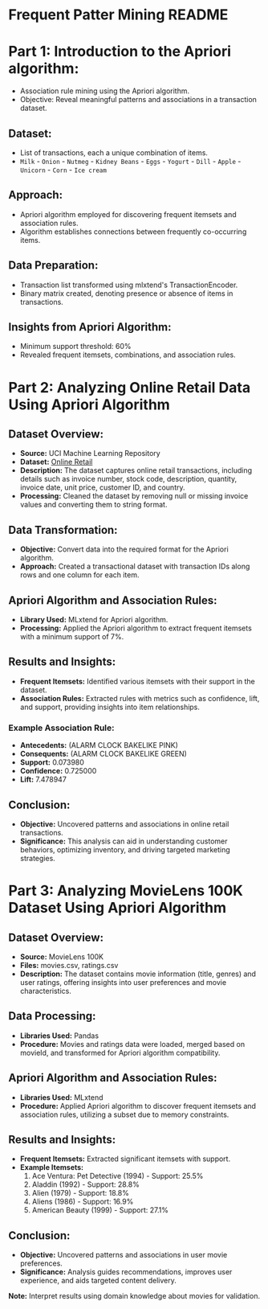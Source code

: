 # Frequent Patter Mining README

# Part 1: Introduction to the Apriori algorithm:
- Association rule mining using the Apriori algorithm.
- Objective: Reveal meaningful patterns and associations in a transaction dataset.

## Dataset:
- List of transactions, each a unique combination of items.
- `Milk` - `Onion` - `Nutmeg` - `Kidney Beans` - `Eggs` - `Yogurt` - `Dill` - `Apple` - `Unicorn` - `Corn` - `Ice cream`

## Approach:
- Apriori algorithm employed for discovering frequent itemsets and association rules.
- Algorithm establishes connections between frequently co-occurring items.

## Data Preparation:
- Transaction list transformed using mlxtend's TransactionEncoder.
- Binary matrix created, denoting presence or absence of items in transactions.

## Insights from Apriori Algorithm:
- Minimum support threshold: 60%
- Revealed frequent itemsets, combinations, and association rules.

# Part 2: Analyzing Online Retail Data Using Apriori Algorithm

## Dataset Overview:
- **Source:** UCI Machine Learning Repository
- **Dataset:** [Online Retail](https://archive.ics.uci.edu/ml/datasets/online+retail)
- **Description:** The dataset captures online retail transactions, including details such as invoice number, stock code, description, quantity, invoice date, unit price, customer ID, and country.
- **Processing:** Cleaned the dataset by removing null or missing invoice values and converting them to string format.

## Data Transformation:
- **Objective:** Convert data into the required format for the Apriori algorithm.
- **Approach:** Created a transactional dataset with transaction IDs along rows and one column for each item.

## Apriori Algorithm and Association Rules:
- **Library Used:** MLxtend for Apriori algorithm.
- **Processing:** Applied the Apriori algorithm to extract frequent itemsets with a minimum support of 7%.

## Results and Insights:
- **Frequent Itemsets:** Identified various itemsets with their support in the dataset.
- **Association Rules:** Extracted rules with metrics such as confidence, lift, and support, providing insights into item relationships.

### Example Association Rule:
- **Antecedents:** (ALARM CLOCK BAKELIKE PINK)
- **Consequents:** (ALARM CLOCK BAKELIKE GREEN)
- **Support:** 0.073980
- **Confidence:** 0.725000
- **Lift:** 7.478947

## Conclusion:
- **Objective:** Uncovered patterns and associations in online retail transactions.
- **Significance:** This analysis can aid in understanding customer behaviors, optimizing inventory, and driving targeted marketing strategies.



# Part 3: Analyzing MovieLens 100K Dataset Using Apriori Algorithm

## Dataset Overview:
- **Source:** MovieLens 100K
- **Files:** movies.csv, ratings.csv
- **Description:** The dataset contains movie information (title, genres) and user ratings, offering insights into user preferences and movie characteristics.

## Data Processing:
- **Libraries Used:** Pandas
- **Procedure:** Movies and ratings data were loaded, merged based on movieId, and transformed for Apriori algorithm compatibility.

## Apriori Algorithm and Association Rules:
- **Libraries Used:** MLxtend
- **Procedure:** Applied Apriori algorithm to discover frequent itemsets and association rules, utilizing a subset due to memory constraints.

## Results and Insights:
- **Frequent Itemsets:** Extracted significant itemsets with support.
- **Example Itemsets:**
  1. Ace Ventura: Pet Detective (1994) - Support: 25.5%
  2. Aladdin (1992) - Support: 28.8%
  3. Alien (1979) - Support: 18.8%
  4. Aliens (1986) - Support: 16.9%
  5. American Beauty (1999) - Support: 27.1%

## Conclusion:
- **Objective:** Uncovered patterns and associations in user movie preferences.
- **Significance:** Analysis guides recommendations, improves user experience, and aids targeted content delivery.

**Note:** Interpret results using domain knowledge about movies for validation.
